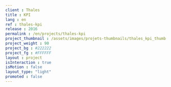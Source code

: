 ```yaml
---
client : Thales
title : KPI
lang : en
ref : thales-kpi
release : 2016
permalink : /en/projects/thales-kpi
project_thumbnail : /assets/images/projets-thumbnails/thales_kpi_thumb.png
project_weight : 90
project_bg : #222222
project_fg : #FFFFFF
layout : project
isInteraction : true
isMotion : false
layout_type: "light"
promoted : false
---
```

